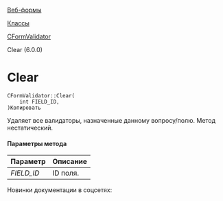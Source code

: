 [Веб-формы](/api_help/form/index.php)

[Классы](/api_help/form/classes/index.php)

[CFormValidator](/api_help/form/classes/cformvalidator/index.php)

Clear (6.0.0)

Clear
=====

```
CFormValidator::Clear(
	int FIELD_ID,
)Копировать
```

Удаляет все валидаторы, назначенные данному вопросу/полю. Метод нестатический.

#### Параметры метода

| Параметр | Описание |
| --- | --- |
| *FIELD\_ID* | ID поля. |

Новинки документации в соцсетях: